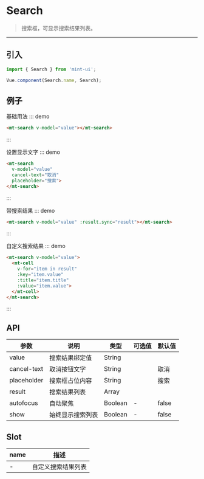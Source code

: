 # Search

> 搜索框，可显示搜索结果列表。

----------

## 引入

```javascript
import { Search } from 'mint-ui';

Vue.component(Search.name, Search);
```

## 例子

基础用法
::: demo
```html
<mt-search v-model="value"></mt-search>
```
:::

设置显示文字
::: demo
```html
<mt-search
  v-model="value"
  cancel-text="取消"
  placeholder="搜索">
</mt-search>
```
:::

带搜索结果
::: demo
```html
<mt-search v-model="value" :result.sync="result"></mt-search>
```
:::

自定义搜索结果
::: demo
```html
<mt-search v-model="value">
  <mt-cell
    v-for="item in result"
    :key="item.value"
    :title="item.title"
    :value="item.value">
  </mt-cell>
</mt-search>
```
:::



## API
| 参数 | 说明 | 类型 | 可选值 | 默认值 |
|------|-------|---------|-------|--------|
| value | 搜索结果绑定值  | String | |   |
|cancel-text | 取消按钮文字 | String | | 取消 |
|placeholder | 搜索框占位内容  | String | | 搜索 |
| result | 搜索结果列表 | Array | | |
| autofocus | 自动聚焦 | Boolean | - | false |
| show | 始终显示搜索列表 | Boolean | - | false |

## Slot

| name | 描述 |
|------|--------|
| - | 自定义搜索结果列表|


<script>
  export default {
    data: function(){
      return {
        value:"",
        result:[{value:"ok",title:"ok"}]
      }
    },
    methods:{
    }
  };
</script>
